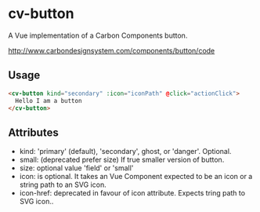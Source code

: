 # cv-button

A Vue implementation of a Carbon Components button.

http://www.carbondesignsystem.com/components/button/code

## Usage

```html
<cv-button kind="secondary" :icon="iconPath" @click="actionClick">
  Hello I am a button
</cv-button>
```

## Attributes

- kind: 'primary' (default), 'secondary', ghost, or 'danger'. Optional.
- small: (deprecated prefer size) If true smaller version of button.
- size: optional value 'field' or 'small'
- icon: is optional. It takes an Vue Component expected to be an icon or a string path to an SVG icon.
- icon-href: deprecated in favour of icon attribute. Expects tring path to SVG icon..
